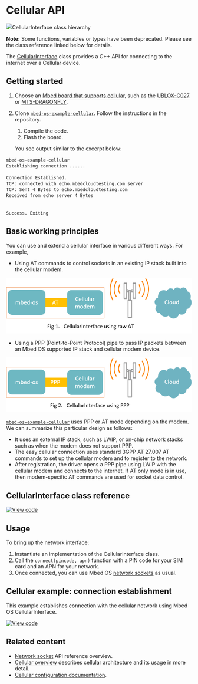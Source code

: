 <h1 id="cellular-api">Cellular API</h1>

<span class="images">![](https://os.mbed.com/docs/development/mbed-os-api-doxy/class_cellular_interface.png)<span>CellularInterface class hierarchy</span></span>


<span class="notes">**Note:** Some functions, variables or types have been deprecated. Please see the class reference linked below for details.</span>

The [CellularInterface](../mbed-os-api-doxy/class_cellular_interface.html) class provides a C++ API for connecting to the internet over a Cellular device.

## Getting started

1. Choose an [Mbed board that supports cellular](https://os.mbed.com/platforms/?mbed-enabled=15&connectivity=1), such as the [UBLOX-C027](https://os.mbed.com/platforms/u-blox-C027/) or [MTS-DRAGONFLY](https://os.mbed.com/platforms/MTS-Dragonfly/).

1. Clone [`mbed-os-example-cellular`](https://os.mbed.com/teams/mbed-os-examples/code/mbed-os-example-cellular/). Follow the instructions in the repository.

    1. Compile the code.
    1. Flash the board.

   You see output similar to the excerpt below:

```
mbed-os-example-cellular
Establishing connection ......

Connection Established.
TCP: connected with echo.mbedcloudtesting.com server
TCP: Sent 4 Bytes to echo.mbedcloudtesting.com
Received from echo server 4 Bytes


Success. Exiting
```

## Basic working principles

You can use and extend a cellular interface in various different ways. For example,

- Using AT commands to control sockets in an existing IP stack built into the cellular modem.

<span class="images">![](../../images/Cell_AT.png)</span>

- Using a PPP (Point-to-Point Protocol) pipe to pass IP packets between an Mbed OS supported IP stack and cellular modem device.

<span class="images">![](../../images/Cell_PPP.png)</span>

[`mbed-os-example-cellular`](https://os.mbed.com/teams/mbed-os-examples/code/mbed-os-example-cellular/) uses PPP or AT mode depending on the modem. We can summarize this particular design as follows:

- It uses an external IP stack, such as LWIP, or on-chip network stacks such as when the modem does not support PPP.
- The easy cellular connection uses standard 3GPP AT 27.007 AT commands to set up the cellular modem and to register to the network.
- After registration, the driver opens a PPP pipe using LWIP with the cellular modem and connects to the internet. If AT only mode is in use, then modem-specific AT commands are used for socket data control.

## CellularInterface class reference

[![View code](https://www.mbed.com/embed/?type=library)](https://os.mbed.com/docs/development/mbed-os-api-doxy/class_cellular_interface.html)

## Usage

To bring up the network interface:

1. Instantiate an implementation of the CellularInterface class.
1. Call the `connect(pincode, apn)` function with a PIN code for your SIM card and an APN for your network.
1. Once connected, you can use Mbed OS [network sockets](network-socket.html) as usual.

## Cellular example: connection establishment

This example establishes connection with the cellular network using Mbed OS CellularInterface.

[![View code](https://www.mbed.com/embed/?url=github.com/ARMmbed/mbed-os-examples-docs_only/blob/master/APIs_NetworkInterfaces/Cellular/)](github.com/ARMmbed/mbed-os-examples-docs_only/blob/master/APIs_NetworkInterfaces/Cellular/main.cpp)

## Related content

- [Network socket](network-socket.html) API reference overview.
- [Cellular overview](../reference/cellular-networking.html) describes cellular architecture and its usage in more detail.
- [Cellular configuration documentation](../reference/configuration-connectivity.html).
